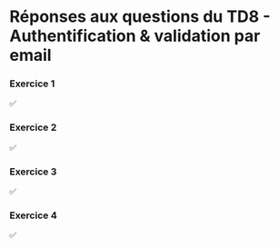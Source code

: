 # Réponses aux questions du TD8 - Authentification & validation par email

### Exercice 1
✅

### Exercice 2
✅

### Exercice 3
✅

### Exercice 4
✅
